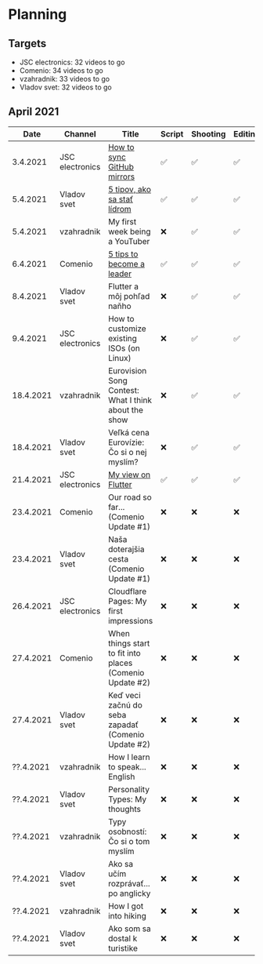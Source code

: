 # Planning

## Targets
- JSC electronics: 32 videos to go
- Comenio: 34 videos to go
- vzahradnik: 33 videos to go
- Vladov svet: 32 videos to go

## April 2021

| Date | Channel | Title | Script | Shooting | Editing | Published | Link | Note |
|---|---|---|---|---|---|---|---|---|
| 3.4.2021 | JSC electronics | [How to sync GitHub mirrors][jsc_01] | ✅ | ✅ | ✅ | ✅ | https://youtu.be/WUxIiGRd-XQ | |
| 5.4.2021 | Vladov svet | [5 tipov, ako sa stať lídrom][vladov_svet_01] | ✅ | ✅ | ✅ | ✅ | https://youtu.be/ErVHbfD8Mss | |
| 5.4.2021 | vzahradnik | My first week being a YouTuber | ❌ | ✅ | ✅ | ✅ | https://youtu.be/OOZlheC2Rp4 | |
| 6.4.2021 | Comenio | [5 tips to become a leader][comenio_01] | ✅ | ✅  | ✅  | ✅ | https://youtu.be/foD2nEo1e8U | |
| 8.4.2021 | Vladov svet | Flutter a môj pohľad naňho | ❌ | ✅ | ✅ | ✅ | https://youtu.be/eEV2qFKmtTI | |
| 9.4.2021 | JSC electronics | How to customize existing ISOs (on Linux) | ❌ | ✅ | ✅ | ✅ | https://youtu.be/aFaQjQ4vmQA | |
| 18.4.2021 | vzahradnik | Eurovision Song Contest: What I think about the show | ❌ | ✅ | ✅ | ✅ | https://youtu.be/0zuIJHGH-kA | |
| 18.4.2021 | Vladov svet | Veľká cena Eurovízie: Čo si o nej myslím? | ❌ | ✅ | ✅ | ✅ | https://youtu.be/FPLf00BtAKY | |
| 21.4.2021 | JSC electronics | [My view on Flutter][jsc_02] | ✅ | ✅ | ✅ | ✅ | https://youtu.be/ecl9DTkme0c | |
| 23.4.2021 | Comenio | Our road so far... (Comenio Update #1) | ❌ | ❌ | ❌ | ❌ |  | |
| 23.4.2021 | Vladov svet | Naša doterajšia cesta (Comenio Update #1) | ❌ | ❌ | ❌ | ❌ |  | |
| 26.4.2021 | JSC electronics | Cloudflare Pages: My first impressions | ❌ | ❌ | ❌ | ❌ |  | |
| 27.4.2021 | Comenio | When things start to fit into places (Comenio Update #2) | ❌ | ❌ | ❌ | ❌ |  | |
| 27.4.2021 | Vladov svet | Keď veci začnú do seba zapadať (Comenio Update #2) | ❌ | ❌ | ❌ | ❌ |  | |
| ??.4.2021 | vzahradnik | How I learn to speak... English | ❌ | ❌ | ❌ | ❌ |  | |
| ??.4.2021 | Vladov svet | Personality Types: My thoughts | ❌ | ❌ | ❌ | ❌ |  | |
| ??.4.2021 | vzahradnik | Typy osobností: Čo si o tom myslím | ❌ | ❌ | ❌ | ❌ |  | |
| ??.4.2021 | Vladov svet | Ako sa učím rozprávať... po anglicky | ❌ | ❌ | ❌ | ❌ |  | |
| ??.4.2021 | vzahradnik | How I got into hiking | ❌ | ❌ | ❌ | ❌ |  | |
| ??.4.2021 | Vladov svet | Ako som sa dostal k turistike | ❌ | ❌ | ❌ | ❌ |  | |


[//]: # (Scripts)
[jsc_01]: /Projects/JSC%20electronics/2021-03-39%20-%20How%20to%20sync%20GitHub%20mirrors.md
[jsc_02]: https://github.com/zahradnik-io/youtube-scripts/blob/main/Projects/JSC%20electronics/2021-04-13%20-%20My%20view%20on%20Flutter.md

[comenio_01]: /Projects/Comenio/2021-03-39%20-%205%20tips%20to%20become%20a%20leader.md

[vladov_svet_01]: /Projects/Vladov%20svet/2021-03-39%20-%205%20tipov%2C%20ako%20sa%20stať%20lídrom.md
